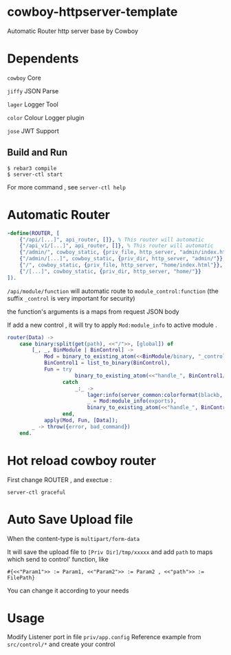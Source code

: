 cowboy-httpserver-template
=====

Automatic Router http server base by Cowboy

# Dependents

`cowboy` Core

`jiffy` JSON Parse

`lager` Logger Tool

`color` Colour Logger plugin 

`jose`  JWT Support

Build and Run
-----

    $ rebar3 compile
    $ server-ctl start
    
For more command , see `server-ctl help`


# Automatic Router

```erlang
-define(ROUTER, [
    {"/api/[...]", api_router, []}, % This router will automatic
    {"/api_v1/[...]", api_router, []}, % This router will automatic
    {"/admin/", cowboy_static, {priv_file, http_server, "admin/index.html"}},
    {"/admin/[...]", cowboy_static, {priv_dir, http_server, "admin/"}},
    {"/", cowboy_static, {priv_file, http_server, "home/index.html"}},
    {"/[...]", cowboy_static, {priv_dir, http_server, "home/"}}
]).
````

`/api/module/function`  will automatic route to `module_control:function` (the suffix `_control` is very important for security)

the function's arguments is a maps from request JSON body

If add a new control , it will try to apply `Mod:module_info` to active module . 

```erlang
router(Data) ->
    case binary:split(get(path), <<"/">>, [global]) of
        [_, _, BinModule | BinControl] ->
            Mod = binary_to_existing_atom(<<BinModule/binary, "_control">>, latin1),
            BinControl1 = list_to_binary(BinControl),
            Fun = try
                      binary_to_existing_atom(<<"handle_", BinControl1/binary>>, latin1)
                  catch
                      _:_ ->
                          lager:info(server_common:colorformat(blackb, "can find ~p:handle_~s and retry..."), [Mod,BinControl1]),
                          _ = Mod:module_info(exports),
                          binary_to_existing_atom(<<"handle_", BinControl1/binary>>, latin1)
                  end,
            apply(Mod, Fun, [Data]);
        _ -> throw({error, bad_command})
    end.
```

# Hot reload cowboy router

First change ROUTER , and exectue :

`server-ctl graceful`


# Auto Save Upload file
When the content-type is `multipart/form-data` 

It will save the  upload file to `[Priv Dir]/tmp/xxxxx` and add `path` to maps which send to control' function, like  

`#{<<"Param1">> := Param1, <<"Param2">> := Param2 , <<"path">> := FilePath}` 

You can change it according to your needs

# Usage
Modify Listener port in file `priv/app.config`
Reference example from `src/control/*` and create your control
